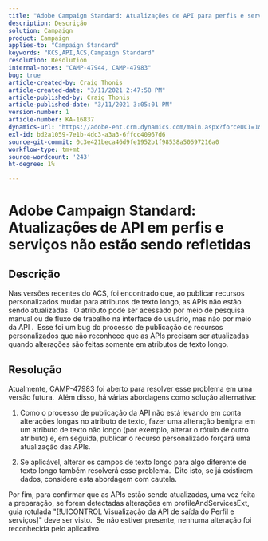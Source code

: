 ```yaml
---
title: "Adobe Campaign Standard: Atualizações de API para perfis e serviços não estão sendo refletidas"
description: Descrição
solution: Campaign
product: Campaign
applies-to: "Campaign Standard"
keywords: "KCS,API,ACS,Campaign Standard"
resolution: Resolution
internal-notes: "CAMP-47944, CAMP-47983"
bug: true
article-created-by: Craig Thonis
article-created-date: "3/11/2021 2:47:58 PM"
article-published-by: Craig Thonis
article-published-date: "3/11/2021 3:05:01 PM"
version-number: 1
article-number: KA-16837
dynamics-url: "https://adobe-ent.crm.dynamics.com/main.aspx?forceUCI=1&pagetype=entityrecord&etn=knowledgearticle&id=9e584fc3-7882-eb11-a812-000d3a3b2c6b"
exl-id: bd2a1059-7e1b-4dc3-a3a3-6ffcc40967d6
source-git-commit: 0c3e421beca46d9fe1952b1f98538a50697216a0
workflow-type: tm+mt
source-wordcount: '243'
ht-degree: 1%

---
```


# Adobe Campaign Standard: Atualizações de API em perfis e serviços não estão sendo refletidas

## Descrição


Nas versões recentes do ACS, foi encontrado que, ao publicar recursos personalizados mudar para atributos de texto longo, as APIs não estão sendo atualizadas.  O atributo pode ser acessado por meio de pesquisa manual ou de fluxo de trabalho na interface do usuário, mas não por meio da API .  Esse foi um bug do processo de publicação de recursos personalizados que não reconhece que as APIs precisam ser atualizadas quando alterações são feitas somente em atributos de texto longo.


## Resolução


Atualmente, CAMP-47983 foi aberto para resolver esse problema em uma versão futura.  Além disso, há várias abordagens como solução alternativa:

1) Como o processo de publicação da API não está levando em conta alterações longas no atributo de texto, fazer uma alteração benigna em um atributo de texto não longo (por exemplo, alterar o rótulo de outro atributo) e, em seguida, publicar o recurso personalizado forçará uma atualização das APIs.

2) Se aplicável, alterar os campos de texto longo para algo diferente de texto longo também resolverá esse problema.  Dito isto, se já existirem dados, considere esta abordagem com cautela.



Por fim, para confirmar que as APIs estão sendo atualizadas, uma vez feita a preparação, se forem detectadas alterações em profileAndServicesExt, guia rotulada &quot;[!UICONTROL Visualização da API de saída do Perfil e serviços]&quot; deve ser visto.  Se não estiver presente, nenhuma alteração foi reconhecida pelo aplicativo.
